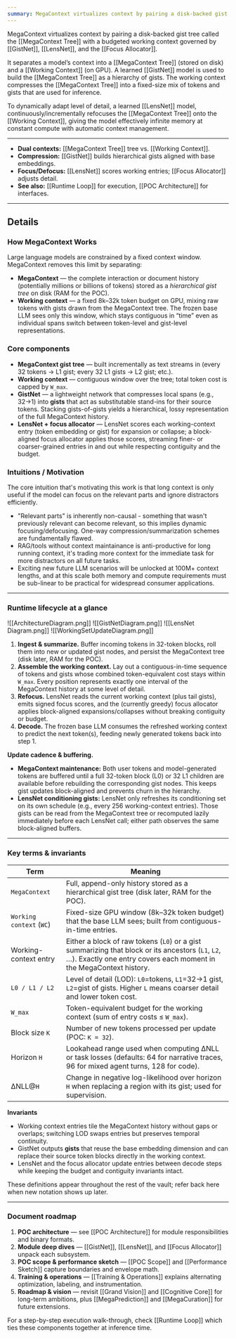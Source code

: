 ```yaml
---
summary: MegaContext virtualizes context by pairing a disk-backed gist tree called the MegaContext with a budgeted working context governed by GistNet, LensNet, and the Focus Allocator.
---
```

MegaContext virtualizes context by pairing a disk-backed gist tree called the [[MegaContext Tree]] with a budgeted working context governed by [[GistNet]], [[LensNet]], and the [[Focus Allocator]].

It separates a model’s context into a [[MegaContext Tree]] (stored on disk) and a [[Working Context]] (on GPU). A learned [[GistNet]] model is used to build the [[MegaContext Tree]] as a hierarchy of gists. The working context compresses the [[MegaContext Tree]] into a fixed-size mix of tokens and gists that are used for inference.

To dynamically adapt level of detail, a learned [[LensNet]] model, continuously/incrementally refocuses the [[MegaContext Tree]] onto the [[Working Context]], giving the model effectively infinite memory at constant compute with automatic context management.

---

- **Dual contexts:** [[MegaContext Tree]] tree vs. [[Working Context]].
- **Compression:** [[GistNet]] builds hierarchical gists aligned with base embeddings.
- **Focus/Defocus:** [[LensNet]] scores working entries; [[Focus Allocator]] adjusts detail.
- **See also:** [[Runtime Loop]] for execution, [[POC Architecture]] for interfaces.

---
## Details

### How MegaContext Works

Large language models are constrained by a fixed context window. MegaContext removes this limit by separating:

- **MegaContext** — the complete interaction or document history (potentially millions or billions of tokens) stored as a *hierarchical gist tree* on disk (RAM for the POC).
- **Working context** — a fixed 8k–32k token budget on GPU, mixing raw tokens with gists drawn from the MegaContext tree. The frozen base LLM sees only this window, which stays contiguous in “time” even as individual spans switch between token-level and gist-level representations.

### Core components

- **MegaContext gist tree** — built incrementally as text streams in (every 32 tokens → L1 gist; every 32 L1 gists → L2 gist; etc.).
- **Working context** — contiguous window over the tree; total token cost is capped by `W_max`.
- **GistNet** — a lightweight network that compresses local spans (e.g., 32→1) into **gists** that act as substitutable stand-ins for their source tokens. Stacking gists-of-gists yields a hierarchical, lossy representation of the full MegaContext history.
- **LensNet + focus allocator** — LensNet scores each working-context entry (token embedding or gist) for expansion or collapse; a block-aligned focus allocator applies those scores, streaming finer- or coarser-grained entries in and out while respecting contiguity and the budget.

### Intuitions / Motivation
The core intuition that's motivating this work is that long context is only useful if the model can focus on the relevant parts and ignore distractors efficiently.
- "Relevant parts" is inherently non-causal - something that wasn't previously relevant can become relevant, so this implies dynamic focusing/defocusing. One-way compression/summarization schemes are fundamentally flawed.
- RAG/tools without context maintainance is anti-productive for long running context, it's trading more context for the immediate task for more distractors on all future tasks.
- Exciting new future LLM scenarios will be unlocked at 100M+ context lengths, and at this scale both memory and compute requirements must be sub-linear to be practical for widespread consumer applications.

---

### Runtime lifecycle at a glance
![[ArchitectureDiagram.png]]
![[GistNetDiagram.png]]
![[LensNet Diagram.png]]
![[WorkingSetUpdateDiagram.png]]

1. **Ingest & summarize.** Buffer incoming tokens in 32-token blocks, roll them into new or updated gist nodes, and persist the MegaContext tree (disk later, RAM for the POC).
2. **Assemble the working context.** Lay out a contiguous-in-time sequence of tokens and gists whose combined token-equivalent cost stays within `W_max`. Every position represents exactly one interval of the MegaContext history at some level of detail.
3. **Refocus.** LensNet reads the current working context (plus tail gists), emits signed focus scores, and the (currently greedy) focus allocator applies block-aligned expansions/collapses without breaking contiguity or budget.
4. **Decode.** The frozen base LLM consumes the refreshed working context to predict the next token(s), feeding newly generated tokens back into step 1.

**Update cadence & buffering.**
- **MegaContext maintenance:** Both user tokens and model-generated tokens are buffered until a full 32-token block (L0) or 32 L1 children are available before rebuilding the corresponding gist nodes. This keeps gist updates block-aligned and prevents churn in the hierarchy.
- **LensNet conditioning gists:** LensNet only refreshes its conditioning set on its own schedule (e.g., every 256 working-context entries). Those gists can be read from the MegaContext tree or recomputed lazily immediately before each LensNet call; either path observes the same block-aligned buffers.

---

### Key terms & invariants

| Term | Meaning |
|------|---------|
| `MegaContext` | Full, append-only history stored as a hierarchical gist tree (disk later, RAM for the POC). |
| `Working context` (`WC`) | Fixed-size GPU window (8k–32k token budget) that the base LLM sees; built from contiguous-in-time entries. |
| Working-context entry | Either a block of raw tokens (`L0`) or a gist summarizing that block or its ancestors (`L1`, `L2`, …). Exactly one entry covers each moment in the MegaContext history. |
| `L0 / L1 / L2` | Level of detail (LOD): `L0`=tokens, `L1`=32→1 gist, `L2`=gist of gists. Higher `L` means coarser detail and lower token cost. |
| `W_max` | Token-equivalent budget for the working context (sum of entry costs ≤ `W_max`). |
| Block size `K` | Number of new tokens processed per update (POC: `K = 32`). |
| Horizon `H` | Lookahead range used when computing ΔNLL or task losses (defaults: 64 for narrative traces, 96 for mixed agent turns, 128 for code). |
| ΔNLL@`H` | Change in negative log-likelihood over horizon `H` when replacing a region with its gist; used for supervision. |

**Invariants**
- Working context entries tile the MegaContext history without gaps or overlaps; switching LOD swaps entries but preserves temporal continuity.
- GistNet outputs **gists** that reuse the base embedding dimension and can replace their source token blocks directly in the working context.
- LensNet and the focus allocator update entries between decode steps while keeping the budget and contiguity invariants intact.

These definitions appear throughout the rest of the vault; refer back here when new notation shows up later.

---

### Document roadmap

1. **POC architecture** — see [[POC Architecture]] for module responsibilities and binary formats.
2. **Module deep dives** — [[GistNet]], [[LensNet]], and [[Focus Allocator]] unpack each subsystem.
3. **POC scope & performance sketch** — [[POC Scope]] and [[Performance Sketch]] capture boundaries and envelope math.
4. **Training & operations** — [[Training & Operations]] explains alternating optimization, labeling, and instrumentation.
5. **Roadmap & vision** — revisit [[Grand Vision]] and [[Cognitive Core]] for long-term ambitions, plus [[MegaPrediction]] and [[MegaCuration]] for future extensions.

For a step-by-step execution walk-through, check [[Runtime Loop]] which ties these components together at inference time.
